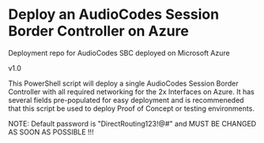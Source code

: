 # Deploy an AudioCodes Session Border Controller on Azure
Deployment repo for AudioCodes SBC deployed on Microsoft Azure

v1.0

This PowerShell script will deploy a single AudioCodes Session Border Controller with all required networking for the 2x Interfaces on Azure. It has several fields pre-populated for easy deployment and is recommeneded that this script be used to deploy Proof of Concept or testing environments.

NOTE: Default password is "DirectRouting123!@#" and MUST BE CHANGED AS SOON AS POSSIBLE !!!
